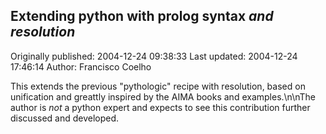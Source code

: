 ## Extending python with prolog syntax *and resolution* 
Originally published: 2004-12-24 09:38:33 
Last updated: 2004-12-24 17:46:14 
Author: Francisco Coelho 
 
This extends the previous "pythologic" recipe with resolution, based on unification and greattly inspired by the AIMA books and examples.\n\nThe author is *not* a python expert and expects to see this contribution further discussed and developed.